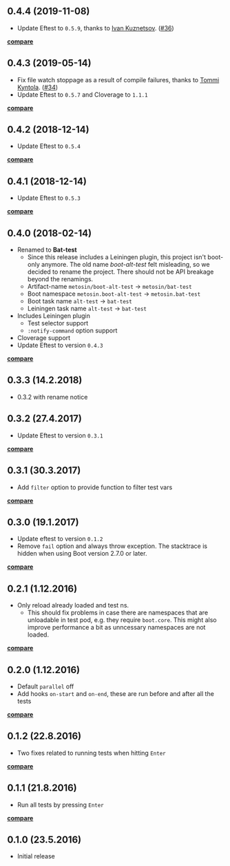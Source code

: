 ## 0.4.4 (2019-11-08)

- Update Eftest to `0.5.9`, thanks to [Ivan Kuznetsov](https://github.com/Jeiwan). ([#36](https://github.com/metosin/bat-test/pull/36))

**[compare](https://github.com/metosin/boot-alt-test/compare/0.4.3...0.4.4)**

## 0.4.3 (2019-05-14)

- Fix file watch stoppage as a result of compile failures, thanks to [Tommi Kyntola](https://github.com/Kynde). ([#34](https://github.com/metosin/bat-test/issues/34))
- Update Eftest to `0.5.7` and Cloverage to `1.1.1`

**[compare](https://github.com/metosin/boot-alt-test/compare/0.4.2...0.4.3)**

## 0.4.2 (2018-12-14)

- Update Eftest to `0.5.4`

**[compare](https://github.com/metosin/boot-alt-test/compare/0.4.1...0.4.2)**

## 0.4.1 (2018-12-14)

- Update Eftest to `0.5.3`

**[compare](https://github.com/metosin/boot-alt-test/compare/0.4.0...0.4.1)**

## 0.4.0 (2018-02-14)

- Renamed to **Bat-test**
    - Since this release includes a Leiningen plugin, this project isn't boot-only anymore.
      The old name *boot-alt-test* felt misleading, so we decided to rename the project.
      There should not be API breakage beyond the renamings.
    - Artifact-name `metosin/boot-alt-test` -> `metosin/bat-test`
    - Boot namespace `metosin.boot-alt-test` -> `metosin.bat-test`
    - Boot task name `alt-test` -> `bat-test`
    - Leiningen task name `alt-test` -> `bat-test`
- Includes Leiningen plugin
    - Test selector support
    - `:notify-command` option support
- Cloverage support
- Update Eftest to version `0.4.3`

**[compare](https://github.com/metosin/boot-alt-test/compare/0.3.2...0.4.0)**

## 0.3.3 (14.2.2018)

- 0.3.2 with rename notice

## 0.3.2 (27.4.2017)

- Update Eftest to version `0.3.1`

**[compare](https://github.com/metosin/boot-alt-test/compare/0.3.1...0.3.2)**

## 0.3.1 (30.3.2017)

- Add `filter` option to provide function to filter test vars

**[compare](https://github.com/metosin/boot-alt-test/compare/0.3.0...0.3.1)**

## 0.3.0 (19.1.2017)

- Update eftest to version `0.1.2`
- Remove `fail` option and always throw exception. The stacktrace is hidden when using Boot version 2.7.0 or later.

**[compare](https://github.com/metosin/boot-alt-test/compare/0.2.1...0.3.0)**

## 0.2.1 (1.12.2016)

- Only reload already loaded and test ns.
    - This should fix problems in case there are namespaces that are
    unloadable in test pod, e.g. they require `boot.core`. This might also
    improve performance a bit as unncessary namespaces are not loaded.

**[compare](https://github.com/metosin/boot-alt-test/compare/0.2.0...0.2.1)**

## 0.2.0 (1.12.2016)

- Default `parallel` off
- Add hooks `on-start` and `on-end`, these are run before and after all the tests

**[compare](https://github.com/metosin/boot-alt-test/compare/0.1.2...0.2.0)**

## 0.1.2 (22.8.2016)

- Two fixes related to running tests when hitting `Enter`

**[compare](https://github.com/metosin/boot-alt-test/compare/0.1.1...0.1.2)**

## 0.1.1 (21.8.2016)

- Run all tests by pressing `Enter`

**[compare](https://github.com/metosin/boot-alt-test/compare/0.1.0...0.1.1)**

## 0.1.0 (23.5.2016)

- Initial release
